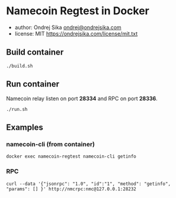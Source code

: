 # Namecoin Regtest in Docker

- author: Ondrej Sika <ondrej@ondrejsika.com>
- license: MIT <https://ondrejsika.com/license/mit.txt>


## Build container

```
./build.sh
```


## Run container

Namecoin relay listen on port __28334__ and RPC on port __28336__.

```
./run.sh
```


## Examples

### namecoin-cli (from container)

```
docker exec namecoin-regtest namecoin-cli getinfo
```


### RPC

```
curl --data '{"jsonrpc": "1.0", "id":"1", "method": "getinfo", "params": [] }' http://nmcrpc:nmc@127.0.0.1:28232
```
